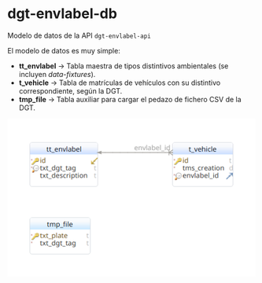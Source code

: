 # dgt-envlabel-db

Modelo de datos de la API `dgt-envlabel-api`

El modelo de datos es muy simple:

* **tt_envlabel** → Tabla maestra de tipos distintivos ambientales (se incluyen *data-fixtures*).
* **t_vehicle** → Tabla de matrículas de vehículos con su distintivo correspondiente, según la DGT.
* **tmp_file** → Tabla auxiliar para cargar el pedazo de fichero CSV de la DGT.

![envlabel-schema](./doc/dgt-envlabel-db.png?raw=true "envlabel-schema")
